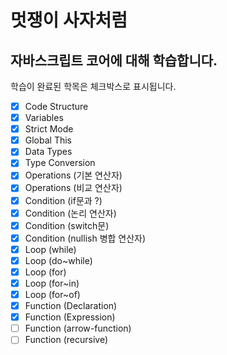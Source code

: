 
# 멋쟁이 사자처럼
## 자바스크립트 코어에 대해 학습합니다.

학습이 완료된 학목은 체크박스로 표시됩니다.

- [x] Code Structure
- [x] Variables
- [x] Strict Mode
- [x] Global This
- [x] Data Types
- [x] Type Conversion
- [x] Operations (기본 연산자)
- [x] Operations (비교 연산자)
- [x] Condition (if문과 ?)
- [x] Condition (논리 연산자)
- [x] Condition (switch문)
- [x] Condition (nullish 병합 연산자)
- [x] Loop (while)
- [x] Loop (do~while)
- [x] Loop (for)
- [x] Loop (for~in)
- [x] Loop (for~of)
- [x] Function (Declaration)
- [x] Function (Expression)
- [ ] Function (arrow-function)
- [ ] Function (recursive)